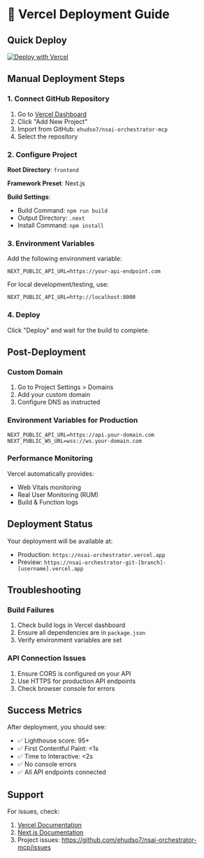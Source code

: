 # 🚀 Vercel Deployment Guide

## Quick Deploy

[![Deploy with Vercel](https://vercel.com/button)](https://vercel.com/new/clone?repository-url=https%3A%2F%2Fgithub.com%2Fehudso7%2Fnsai-orchestrator-mcp&project-name=nsai-orchestrator&root-directory=frontend&env=NEXT_PUBLIC_API_URL&envDescription=API%20endpoint%20URL)

## Manual Deployment Steps

### 1. Connect GitHub Repository

1. Go to [Vercel Dashboard](https://vercel.com/dashboard)
2. Click "Add New Project"
3. Import from GitHub: `ehudso7/nsai-orchestrator-mcp`
4. Select the repository

### 2. Configure Project

**Root Directory**: `frontend`

**Framework Preset**: Next.js

**Build Settings**:
- Build Command: `npm run build`
- Output Directory: `.next`
- Install Command: `npm install`

### 3. Environment Variables

Add the following environment variable:

```
NEXT_PUBLIC_API_URL=https://your-api-endpoint.com
```

For local development/testing, use:
```
NEXT_PUBLIC_API_URL=http://localhost:8000
```

### 4. Deploy

Click "Deploy" and wait for the build to complete.

## Post-Deployment

### Custom Domain

1. Go to Project Settings > Domains
2. Add your custom domain
3. Configure DNS as instructed

### Environment Variables for Production

```
NEXT_PUBLIC_API_URL=https://api.your-domain.com
NEXT_PUBLIC_WS_URL=wss://ws.your-domain.com
```

### Performance Monitoring

Vercel automatically provides:
- Web Vitals monitoring
- Real User Monitoring (RUM)
- Build & Function logs

## Deployment Status

Your deployment will be available at:
- Production: `https://nsai-orchestrator.vercel.app`
- Preview: `https://nsai-orchestrator-git-[branch]-[username].vercel.app`

## Troubleshooting

### Build Failures

1. Check build logs in Vercel dashboard
2. Ensure all dependencies are in `package.json`
3. Verify environment variables are set

### API Connection Issues

1. Ensure CORS is configured on your API
2. Use HTTPS for production API endpoints
3. Check browser console for errors

## Success Metrics

After deployment, you should see:
- ✅ Lighthouse score: 95+
- ✅ First Contentful Paint: <1s
- ✅ Time to Interactive: <2s
- ✅ No console errors
- ✅ All API endpoints connected

## Support

For issues, check:
1. [Vercel Documentation](https://vercel.com/docs)
2. [Next.js Documentation](https://nextjs.org/docs)
3. Project issues: https://github.com/ehudso7/nsai-orchestrator-mcp/issues